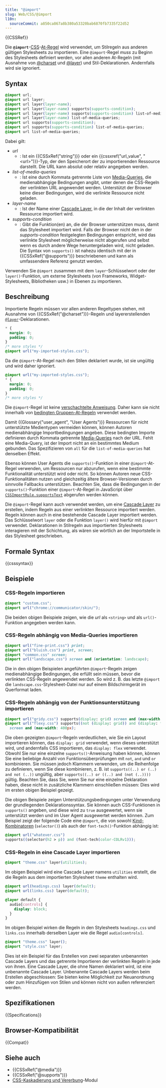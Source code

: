 ```yaml
---
title: "@import"
slug: Web/CSS/@import
l10n:
  sourceCommit: a850ca867a8b380a53320bab6870fb7335f22d52
---
```


{{CSSRef}}

Die **`@import`**-[CSS](/de/docs/Web/CSS)-[At-Regel](/de/docs/Web/CSS/CSS_syntax/At-rule) wird verwendet, um Stilregeln aus anderen gültigen Stylesheets zu importieren.
Eine `@import`-Regel _muss_ zu Beginn des Stylesheets definiert werden, vor allen anderen At-Regeln (mit Ausnahme von [@charset](/de/docs/Web/CSS/@charset) und [@layer](/de/docs/Web/CSS/@layer)) und Stil-Deklarationen. Andernfalls wird sie ignoriert.

## Syntax

```css
@import url;
@import url layer;
@import url layer(layer-name);
@import url layer(layer-name) supports(supports-condition);
@import url layer(layer-name) supports(supports-condition) list-of-media-queries;
@import url layer(layer-name) list-of-media-queries;
@import url supports(supports-condition);
@import url supports(supports-condition) list-of-media-queries;
@import url list-of-media-queries;
```

Dabei gilt:

- _url_
  - : Ist ein {{CSSxRef("string")}} oder ein {{cssxref("url_value", "&lt;url&gt;")}}-Typ, der den Speicherort der zu importierenden Ressource darstellt. Die URL kann absolut oder relativ angegeben werden.
- _list-of-media-queries_
  - : Ist eine durch Kommata getrennte Liste von [Media-Queries](/de/docs/Web/CSS/CSS_media_queries/Using_media_queries), die medienabhängige Bedingungen angibt, unter denen die CSS-Regeln der verlinkten URL angewendet werden. Unterstützt der Browser keine dieser Bedingungen, wird die verlinkte Ressource nicht geladen.
- _layer-name_
  - : Ist der Name einer [Cascade Layer](/de/docs/Web/CSS/@layer), in die der Inhalt der verlinkten Ressource importiert wird.
- _supports-condition_
  - : Gibt die Funktion(en) an, die der Browser unterstützen muss, damit das Stylesheet importiert wird.
    Falls der Browser nicht den in der _supports-condition_ festgelegten Bedingungen entspricht, wird das verlinkte Stylesheet möglicherweise nicht abgerufen und selbst wenn es durch andere Wege heruntergeladen wird, nicht geladen.
    Die Syntax von `supports()` ist nahezu identisch mit der in {{CSSxRef("@supports")}} beschriebenen und kann als umfassendere Referenz genutzt werden.

Verwenden Sie `@import` zusammen mit dem `layer`-Schlüsselwort oder der `layer()`-Funktion, um externe Stylesheets (von Frameworks, Widget-Stylesheets, Bibliotheken usw.) in Ebenen zu importieren.

## Beschreibung

Importierte Regeln müssen vor allen anderen Regeltypen stehen, mit Ausnahme von {{CSSxRef("@charset")}}-Regeln und layererstellenden [`@layer`](/de/docs/Web/CSS/@layer)-Deklarationen.

```css example-bad
* {
  margin: 0;
  padding: 0;
}
/* more styles */
@import url("my-imported-styles.css");
```

Da die `@import`-At-Regel nach den Stilen deklariert wurde, ist sie ungültig und wird daher ignoriert.

```css example-good
@import url("my-imported-styles.css");
* {
  margin: 0;
  padding: 0;
}
/* more styles */
```

Die `@import`-Regel ist keine [verschachtelte Anweisung](/de/docs/Web/CSS/CSS_syntax/Syntax#nested_statements). Daher kann sie nicht innerhalb von [bedingten Gruppen-At-Regeln](/de/docs/Web/CSS/CSS_conditional_rules#at-rules) verwendet werden.

Damit {{Glossary("user_agent", "User Agents")}} Ressourcen für nicht unterstützte Medientypen vermeiden können, können Autoren medienabhängige Importbedingungen angeben. Diese bedingten Importe definieren durch Kommata getrennte [Media-Queries](/de/docs/Web/CSS/CSS_media_queries/Using_media_queries) nach der URL. Fehlt eine Media-Query, ist der Import nicht an ein bestimmtes Medium gebunden. Das Spezifizieren von `all` für die `list-of-media-queries` hat denselben Effekt.

Ebenso können User Agents die `supports()`-Funktion in einer `@import`-At-Regel verwenden, um Ressourcen nur abzurufen, wenn eine bestimmte Funktionalität unterstützt wird oder nicht.
So können Autoren neue CSS-Funktionalitäten nutzen und gleichzeitig ältere Browser-Versionen durch sinnvolle Fallbacks unterstützen.
Beachten Sie, dass die Bedingungen in der `supports()`-Funktion einer `@import`-At-Regel in JavaScript über [`CSSImportRule.supportsText`](/de/docs/Web/API/CSSImportRule/supportsText) abgerufen werden können.

Die `@import`-Regel kann auch verwendet werden, um eine [Cascade Layer](/de/docs/Web/CSS/@layer) zu erstellen, indem Regeln aus einer verlinkten Ressource importiert werden. Regeln können auch in eine bestehende Cascade Layer importiert werden. Das Schlüsselwort `layer` oder die Funktion `layer()` wird hierfür mit `@import` verwendet. Deklarationen in Stilregeln aus importierten Stylesheets interagieren mit der Schichtung, als wären sie wörtlich an der Importstelle in das Stylesheet geschrieben.

## Formale Syntax

{{csssyntax}}

## Beispiele

### CSS-Regeln importieren

```css
@import "custom.css";
@import url("chrome://communicator/skin/");
```

Die beiden obigen Beispiele zeigen, wie die _url_ als `<string>` und als `url()`-Funktion angegeben werden kann.

### CSS-Regeln abhängig von Media-Queries importieren

```css
@import url("fine-print.css") print;
@import url("bluish.css") print, screen;
@import "common.css" screen;
@import url("landscape.css") screen and (orientation: landscape);
```

Die in den obigen Beispielen angeführten `@import`-Regeln zeigen medienabhängige Bedingungen, die erfüllt sein müssen, bevor die verlinkten CSS-Regeln angewendet werden. So wird z. B. das letzte `@import` die `landscape.css`-Stylesheet-Datei nur auf einem Bildschirmgerät im Querformat laden.

### CSS-Regeln abhängig von der Funktionsunterstützung importieren

```css
@import url("gridy.css") supports(display: grid) screen and (max-width: 400px);
@import url("flexy.css") supports((not (display: grid)) and (display: flex))
  screen and (max-width: 400px);
```

Die oben gezeigten `@import`-Regeln verdeutlichen, wie Sie ein Layout importieren können, das `display: grid` verwendet, wenn dieses unterstützt wird, und andernfalls CSS importieren, das `display: flex` verwendet.
Obwohl Sie nur eine einzelne `supports()`-Anweisung haben können, können Sie eine beliebige Anzahl von Funktionsüberprüfungen mit `not`, `and` und `or` kombinieren. Sie müssen jedoch Klammern verwenden, um die Reihenfolge zu definieren, wenn Sie diese kombinieren, z. B. ist `supports((..) or (..) and not (..))` ungültig, aber `supports((..) or ((..) and (not (..))))` gültig.
Beachten Sie, dass Sie, wenn Sie nur eine einzelne Deklaration haben, diese nicht in zusätzliche Klammern einschließen müssen: Dies wird im ersten obigen Beispiel gezeigt.

Die obigen Beispiele zeigen Unterstützungsbedingungen unter Verwendung der grundlegenden Deklarationssyntax.
Sie können auch CSS-Funktionen in `supports()` angeben, und diese wird zu `true` ausgewertet, wenn sie unterstützt werden und im User Agent ausgewertet werden können.
Zum Beispiel zeigt der folgende Code eine `@import`, die von sowohl [Kind-Kombinatoren](/de/docs/Web/CSS/Child_combinator) (`selector()`) als auch der `font-tech()`-Funktion abhängig ist:

```css
@import url("whatever.css")
supports((selector(h2 > p)) and (font-tech(color-COLRv1)));
```

### CSS-Regeln in eine Cascade Layer importieren

```css
@import "theme.css" layer(utilities);
```

Im obigen Beispiel wird eine Cascade Layer namens `utilities` erstellt, die die Regeln aus dem importierten Stylesheet `theme` enthalten wird.

```css
@import url(headings.css) layer(default);
@import url(links.css) layer(default);

@layer default {
  audio[controls] {
    display: block;
  }
}
```

Im obigen Beispiel wirken die Regeln in den Stylesheets `headings.css` und `links.css` innerhalb derselben Layer wie die Regel `audio[controls]`.

```css
@import "theme.css" layer();
@import "style.css" layer;
```

Dies ist ein Beispiel für das Erstellen von zwei separaten unbenannten Cascade Layers und das getrennte Importieren der verlinkten Regeln in jede von ihnen. Eine Cascade Layer, die ohne Namen deklariert wird, ist eine unbenannte Cascade Layer. Unbenannte Cascade Layers werden beim Erstellen abgeschlossen: Sie bieten keine Möglichkeit zur Neuanordnung oder zum Hinzufügen von Stilen und können nicht von außen referenziert werden.

## Spezifikationen

{{Specifications}}

## Browser-Kompatibilität

{{Compat}}

## Siehe auch

- {{CSSxRef("@media")}}
- {{CSSxRef("@supports")}}
- [CSS-Kaskadierung und Vererbung](/de/docs/Web/CSS/CSS_cascade)-Modul
